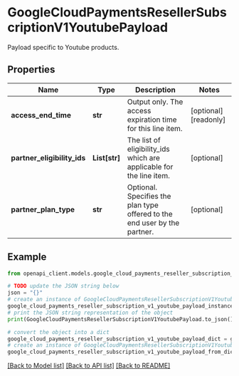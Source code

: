 # GoogleCloudPaymentsResellerSubscriptionV1YoutubePayload

Payload specific to Youtube products.

## Properties

Name | Type | Description | Notes
------------ | ------------- | ------------- | -------------
**access_end_time** | **str** | Output only. The access expiration time for this line item. | [optional] [readonly] 
**partner_eligibility_ids** | **List[str]** | The list of eligibility_ids which are applicable for the line item. | [optional] 
**partner_plan_type** | **str** | Optional. Specifies the plan type offered to the end user by the partner. | [optional] 

## Example

```python
from openapi_client.models.google_cloud_payments_reseller_subscription_v1_youtube_payload import GoogleCloudPaymentsResellerSubscriptionV1YoutubePayload

# TODO update the JSON string below
json = "{}"
# create an instance of GoogleCloudPaymentsResellerSubscriptionV1YoutubePayload from a JSON string
google_cloud_payments_reseller_subscription_v1_youtube_payload_instance = GoogleCloudPaymentsResellerSubscriptionV1YoutubePayload.from_json(json)
# print the JSON string representation of the object
print(GoogleCloudPaymentsResellerSubscriptionV1YoutubePayload.to_json())

# convert the object into a dict
google_cloud_payments_reseller_subscription_v1_youtube_payload_dict = google_cloud_payments_reseller_subscription_v1_youtube_payload_instance.to_dict()
# create an instance of GoogleCloudPaymentsResellerSubscriptionV1YoutubePayload from a dict
google_cloud_payments_reseller_subscription_v1_youtube_payload_from_dict = GoogleCloudPaymentsResellerSubscriptionV1YoutubePayload.from_dict(google_cloud_payments_reseller_subscription_v1_youtube_payload_dict)
```
[[Back to Model list]](../README.md#documentation-for-models) [[Back to API list]](../README.md#documentation-for-api-endpoints) [[Back to README]](../README.md)


